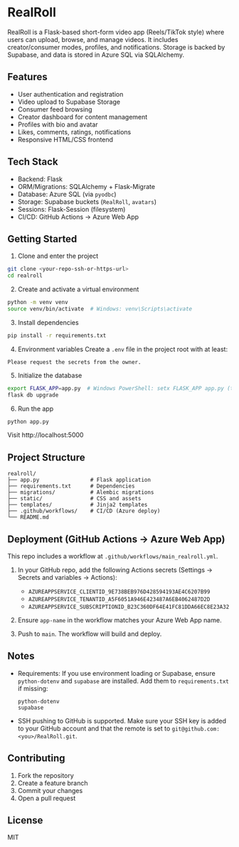 # RealRoll

RealRoll is a Flask-based short-form video app (Reels/TikTok style) where users can upload, browse, and manage videos. It includes creator/consumer modes, profiles, and notifications. Storage is backed by Supabase, and data is stored in Azure SQL via SQLAlchemy.

## Features

- User authentication and registration
- Video upload to Supabase Storage
- Consumer feed browsing
- Creator dashboard for content management
- Profiles with bio and avatar
- Likes, comments, ratings, notifications
- Responsive HTML/CSS frontend

## Tech Stack

- Backend: Flask
- ORM/Migrations: SQLAlchemy + Flask-Migrate
- Database: Azure SQL (via `pyodbc`)
- Storage: Supabase buckets (`RealRoll`, `avatars`)
- Sessions: Flask-Session (filesystem)
- CI/CD: GitHub Actions → Azure Web App

## Getting Started

1) Clone and enter the project
```bash
git clone <your-repo-ssh-or-https-url>
cd realroll
```

2) Create and activate a virtual environment
```bash
python -m venv venv
source venv/bin/activate  # Windows: venv\Scripts\activate
```

3) Install dependencies
```bash
pip install -r requirements.txt
```

4) Environment variables
Create a `.env` file in the project root with at least:
```
Please request the secrets from the owner.
```

5) Initialize the database
```bash
export FLASK_APP=app.py  # Windows PowerShell: setx FLASK_APP app.py (then reopen shell)
flask db upgrade
```

6) Run the app
```bash
python app.py
```
Visit http://localhost:5000

## Project Structure

```
realroll/
├── app.py                # Flask application
├── requirements.txt      # Dependencies
├── migrations/           # Alembic migrations
├── static/               # CSS and assets
├── templates/            # Jinja2 templates
├── .github/workflows/    # CI/CD (Azure deploy)
└── README.md
```

## Deployment (GitHub Actions → Azure Web App)

This repo includes a workflow at `.github/workflows/main_realroll.yml`.

1) In your GitHub repo, add the following Actions secrets (Settings → Secrets and variables → Actions):
   - `AZUREAPPSERVICE_CLIENTID_9E738BEB976D428594193AE4C6207B99`
   - `AZUREAPPSERVICE_TENANTID_A5F6051A946E423487A6EB4062487D2D`
   - `AZUREAPPSERVICE_SUBSCRIPTIONID_B23C360DF64E41FC81DDA66EC8E23A32`

2) Ensure `app-name` in the workflow matches your Azure Web App name.

3) Push to `main`. The workflow will build and deploy.

## Notes

- Requirements: If you use environment loading or Supabase, ensure `python-dotenv` and `supabase` are installed. Add them to `requirements.txt` if missing:
  ```
  python-dotenv
  supabase
  ```
- SSH pushing to GitHub is supported. Make sure your SSH key is added to your GitHub account and that the remote is set to `git@github.com:<you>/RealRoll.git`.

## Contributing

1. Fork the repository
2. Create a feature branch
3. Commit your changes
4. Open a pull request

## License

MIT
